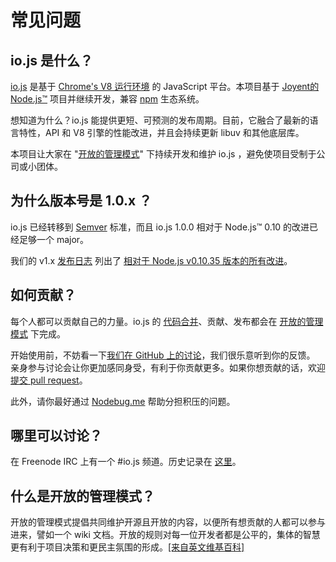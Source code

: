 # 常见问题

## io.js 是什么？

[io.js](https://github.com/iojs/io.js) 是基于 [Chrome's V8 运行环境](http://code.google.com/p/v8/) 的 JavaScript 平台。本项目基于 [Joyent的 Node.js™](https://nodejs.org/) 项目并继续开发，兼容 [npm](https://www.npmjs.org/) 生态系统。

想知道为什么？io.js 能提供更短、可预测的发布周期。目前，它融合了最新的语言特性，API 和 V8 引擎的性能改进，并且会持续更新 libuv 和其他底层库。

本项目让大家在 "[开放的管理模式](https://github.com/iojs/io.js/blob/v1.x/GOVERNANCE.md#readme)" 下持续开发和维护 io.js ，避免使项目受制于公司或小团体。

## 为什么版本号是 1.0.x ？

io.js 已经转移到 [Semver](http://semver.org/) 标准，而且 io.js 1.0.0 相对于 Node.js™ 0.10 的改进已经足够一个 major。

我们的 v1.x [发布日志](https://github.com/iojs/io.js/blob/v1.x/CHANGELOG.md) 列出了 [相对于 Node.js v0.10.35 版本的所有改进](https://github.com/iojs/io.js/blob/v1.x/CHANGELOG.md#summary-of-changes-from-nodejs-v01035-to-iojs-v100)。

## 如何贡献？

每个人都可以贡献自己的力量。io.js 的 [代码合并](https://github.com/iojs/io.js/blob/v1.x/CONTRIBUTING.md#code-of-conduct)、贡献、发布都会在 [开放的管理模式](https://github.com/iojs/io.js/blob/v1.x/GOVERNANCE.md#readme) 下完成。

开始使用前，不妨看一下[我们在 GitHub 上的讨论](https://github.com/iojs/io.js/issues)，我们很乐意听到你的反馈。 亲身参与讨论会让你更加感同身受，有利于你贡献更多。如果你想贡献的话，欢迎 [提交 pull request](https://github.com/iojs/io.js/blob/v1.x/CONTRIBUTING.md#code-contributions)。

此外，请你最好通过 [Nodebug.me](http://nodebug.me/) 帮助分担积压的问题。

## 哪里可以讨论？

在 Freenode IRC 上有一个 #io.js 频道。历史记录在 [这里](http://logs.libuv.org/io.js/latest)。

## 什么是开放的管理模式？

开放的管理模式提倡共同维护开源且开放的内容，以便所有想贡献的人都可以参与进来，譬如一个 wiki 文档。开放的规则对每一位开发者都是公平的，集体的智慧更有利于项目决策和更民主氛围的形成。[[来自英文维基百科]](https://en.wikipedia.org/wiki/Open-source_governance)
